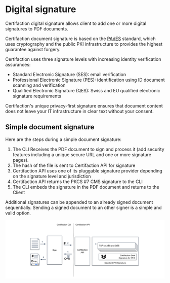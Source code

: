 # Digital signature

Certifaction digital signature allows client to add one or more digital signatures to PDF documents.

Certifaction document signature is based on the [PAdES](https://en.wikipedia.org/wiki/PAdES) standard,
which uses cryptography and the public PKI infrastructure to provides the highest guarantee against forgery.

Certifaction uses three signature levels with increasing identity verification assurances:

- Standard Electronic Signature (SES): email verification
- Professional Electronic Signature (PES): identification using ID document scanning and verification
- Qualified Electronic Signature (QES): Swiss and EU qualified electronic signature requirements

Certifaction's unique privacy-first signature ensures that document content does not leave your
IT infrastructure in clear text without your consent.

## Simple document signature

Here are the steps during a simple document signature:

1.  The CLI Receives the PDF document to sign and process it (add security features including a unique secure URL and one or more signature
    pages).
2.  The hash of the file is sent to Certifaction API for signature
3.  Certifaction API uses one of its pluggable signature provider depending on the signature level and jurisdiction
4.  Certifaction API returns the PKCS #7 CMS signature to the CLI
5.  The CLI embeds the signature in the PDF document and returns to the Client

Additional signatures can be appended to an already signed document sequentially. Sending a signed document to an
other signer is a simple and valid option.

![Document signature diagram](../assets/document-signature-diagram.svg)
